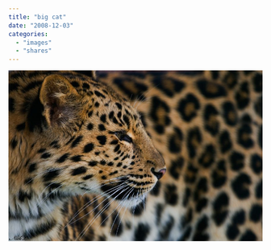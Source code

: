 ```yaml
---
title: "big cat"
date: "2008-12-03"
categories: 
  - "images"
  - "shares"
---
```


![](images/4wnP83SaFh1junpc3vqB3Cf4o1_1280.jpg)
